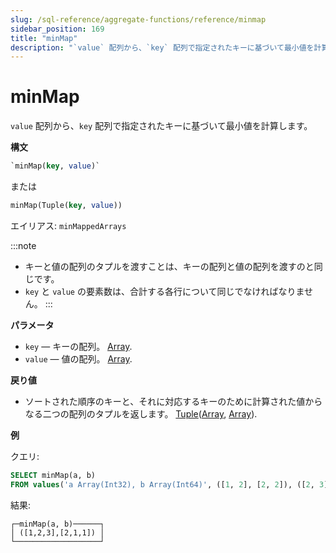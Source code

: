 ```yaml
---
slug: /sql-reference/aggregate-functions/reference/minmap
sidebar_position: 169
title: "minMap"
description: "`value` 配列から、`key` 配列で指定されたキーに基づいて最小値を計算します。"
---
```



# minMap

`value` 配列から、`key` 配列で指定されたキーに基づいて最小値を計算します。

**構文**

```sql
`minMap(key, value)`
```
または
```sql
minMap(Tuple(key, value))
```

エイリアス: `minMappedArrays`

:::note
- キーと値の配列のタプルを渡すことは、キーの配列と値の配列を渡すのと同じです。
- `key` と `value` の要素数は、合計する各行について同じでなければなりません。
:::

**パラメータ**

- `key` — キーの配列。 [Array](../../data-types/array.md).
- `value` — 値の配列。 [Array](../../data-types/array.md).

**戻り値**

- ソートされた順序のキーと、それに対応するキーのために計算された値からなる二つの配列のタプルを返します。 [Tuple](../../data-types/tuple.md)([Array](../../data-types/array.md), [Array](../../data-types/array.md)).

**例**

クエリ:

``` sql
SELECT minMap(a, b)
FROM values('a Array(Int32), b Array(Int64)', ([1, 2], [2, 2]), ([2, 3], [1, 1]))
```

結果:

``` text
┌─minMap(a, b)──────┐
│ ([1,2,3],[2,1,1]) │
└───────────────────┘
```
